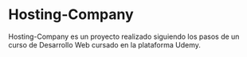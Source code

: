 # Hosting-Company
Hosting-Company es un proyecto realizado siguiendo los pasos de un curso de Desarrollo Web cursado en la plataforma Udemy.
